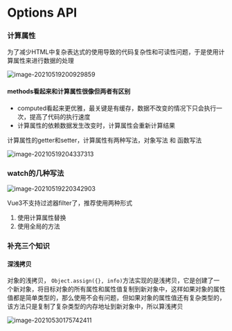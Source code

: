 # Options API

### 计算属性

为了减少HTML中复杂表达式的使用导致的代码复杂性和可读性问题，于是使用计算属性来进行数据的处理

![image-20210519200929859](C:\Users\18829\AppData\Roaming\Typora\typora-user-images\image-20210519200929859.png)



#### methods看起来和计算属性很像但两者有区别

- computed看起来更优雅，最关键是有缓存，数据不改变的情况下只会执行一次，提高了代码的执行速度
- 计算属性的依赖数据发生改变时，计算属性会重新计算结果



计算属性的getter和setter，计算属性有两种写法，对象写法 和 函数写法

![image-20210519204337313](C:\Users\18829\AppData\Roaming\Typora\typora-user-images\image-20210519204337313.png)



### watch的几种写法

![image-20210519220342903](C:\Users\18829\AppData\Roaming\Typora\typora-user-images\image-20210519220342903.png)

Vue3不支持过滤器filter了，推荐使用两种形式

1. 使用计算属性替换
2. 使用全局的方法

### 补充三个知识

#### 深浅拷贝

对象的浅拷贝， `Object.assign({}, info)`方法实现的是浅拷贝，它是创建了一个新对象，将目标对象的所有属性和属性值复制到新对象中，这样如果对象的属性值都是简单类型的，那么使用不会有问题，但如果对象的属性值还有复杂类型的，该方法只是复制了复杂类型的内存地址到新对象中，所以算浅拷贝

![image-20210530175742411](C:\Users\18829\AppData\Roaming\Typora\typora-user-images\image-20210530175742411.png)

